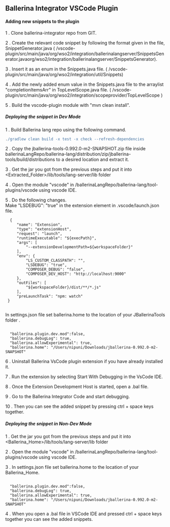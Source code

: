 ## Ballerina Integrator VSCode Plugin

#### Adding new snippets to the plugin

1 . Clone ballerina-integrator repo from GIT.

2 . Create the relevant code snippet by following the format given in the file, SnippetGenerator.java ( /vscode-plugin/src/main/java/org/wso2/integration/ballerinalangserver/SnippetsGenerator.javaorg/wso2/integration/ballerinalangserver/SnippetsGenerator).

3 . Insert it as an enum in the Snippets.java file. ( /vscode-plugin/src/main/java/org/wso2/integration/util/Snippets)

4 . Add the newly added enum value in the Snippets.java file to the arraylist "completionItemsArr" in TopLevelScope.java file. ( /vscode-plugin/src/main/java/org/wso2/integration/scopeprovider/TopLevelScope )

5 . Build the vscode-plugin module with "mvn clean install".


##### Deploying the snippet in Dev Mode

1 . Build Ballerina lang repo using the following command.
```groovy
./gradlew clean build -x test -x check --refresh-dependencies
```

2 . Copy the jballerina-tools-0.992.0-m2-SNAPSHOT.zip file inside ballerinaLangRepo/ballerina-lang/distribution/zip/jballerina-tools/build/distributions to a desired location and extract it.

3 . Get the jar you got from the previous steps and put it into <Extracted_Folder>/lib/tools/lang-server/lib folder

4 . Open the module "vscode" in /ballerinaLangRepo/ballerina-lang/tool-plugins/vscode  using vscode IDE.

5 . Do the following changes.<br/>
    Make "LSDEBUG": "true" in the extension element in .vscode/launch.json file.<br/>

   ```ballerina
     {
        "name": "Extension",
        "type": "extensionHost",
        "request": "launch",
        "runtimeExecutable": "${execPath}",
        "args": [
            "--extensionDevelopmentPath=${workspaceFolder}"
        ],
        "env": {
            "LS_CUSTOM_CLASSPATH": "",
            "LSDEBUG": "true",
            "COMPOSER_DEBUG": "false",
            "COMPOSER_DEV_HOST": "http://localhost:9000"
        },
        "outFiles": [
            "${workspaceFolder}/dist/**/*.js"
        ],
        "preLaunchTask": "npm: watch"
    }
    
   ```
  
  In settings.json file set ballerina.home to the location of your JBallerinaTools folder .<br/> 
     
  ```ballerina
    
    "ballerina.plugin.dev.mod":false,
    "ballerina.debugLog": true,
    "ballerina.allowExperimental": true,
    "ballerina.home": "/Users/nipuni/Downloads/jballerina-0.992.0-m2-SNAPSHOT"
```

 6 . Uninstall Ballerina VsCode plugin extension if you have already installed it.
 
 7 . Run the extension by selecting Start With Debugging in the VsCode IDE.
 
 8 . Once the Extension Development Host is started, open a .bal file.
 
 9 . Go to the Ballerina Integrator Code and start debugging.
 
 10 . Then you can see the added snippet by pressing ctrl + space keys together.
 
 
 ##### Deploying the snippet in Non-Dev Mode
 
1 . Get the jar you got from the previous steps and put it into <Ballerina_Home>/lib/tools/lang-server/lib folder

2 . Open the module "vscode" in /ballerinaLangRepo/ballerina-lang/tool-plugins/vscode  using vscode IDE.

3 . In settings.json file set ballerina.home to the location of your Ballerina_Home.<br/>  
  ```ballerina
    
    "ballerina.plugin.dev.mod":false,
    "ballerina.debugLog": true,
    "ballerina.allowExperimental": true,
    "ballerina.home": "/Users/nipuni/Downloads/jballerina-0.992.0-m2-SNAPSHOT"
```

4 . When you open a .bal file in VSCode IDE and pressed ctrl + space keys together you can see the added snippets.
